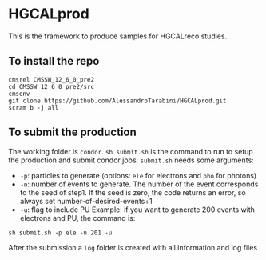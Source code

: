 HGCALprod
==========

This is the framework to produce samples for HGCALreco studies.

To install the repo
------------------------------
```
cmsrel CMSSW_12_6_0_pre2
cd CMSSW_12_6_0_pre2/src
cmsenv
git clone https://github.com/AlessandroTarabini/HGCALprod.git
scram b -j all
```

To submit the production
------------------------------
The working folder is ```condor```. ```sh submit.sh``` is the command to run to setup the production and submit condor jobs.
```submit.sh``` needs some arguments:
* ```-p```: particles to generate (options: ```ele``` for electrons and ```pho``` for photons)
* ```-n```: number of events to generate. The number of the event corresponds to the seed of step1. If the seed is zero, the code returns an error, so always set number-of-desired-events+1
* ```-u```: flag to include PU
Example: if you want to generate 200 events with electrons and PU, the command is: 
```
sh submit.sh -p ele -n 201 -u
```

After the submission a ```log``` folder is created with all information and log files
